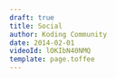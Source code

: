 ```yaml
---
draft: true
title: Social
author: Koding Community
date: 2014-02-01
videoId: lOKIbN40NMQ
template: page.toffee
---
```

